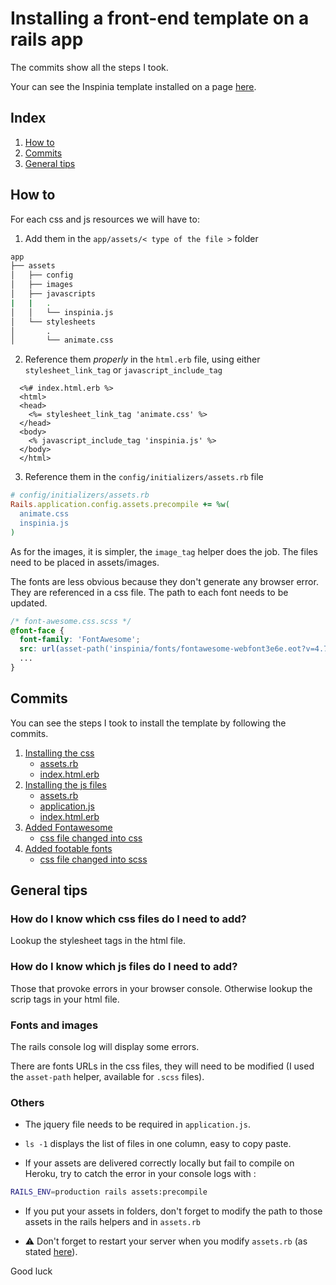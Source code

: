 # Installing a front-end template on a rails app


The commits show all the steps I took.

Your can see the Inspinia template installed on a page [here](https://radiant-sea-74712.herokuapp.com/).

## Index
  1. [How to](#how-to)
  2. [Commits](#commits)
  3. [General tips](#general-tips)

## How to

For each css and js resources we will have to:
  1. Add them in the `app/assets/< type of the file >` folder

  ``` sh
app
├── assets
│   ├── config
│   ├── images
│   ├── javascripts
|   |   .
│   │   └── inspinia.js
│   └── stylesheets
│       .
│       └── animate.css
  ```
  2. Reference them *properly* in the `html.erb` file, using either `stylesheet_link_tag` or `javascript_include_tag`

  ``` erb
    <%# index.html.erb %>
    <html>
    <head>
      <%= stylesheet_link_tag 'animate.css' %>
    </head>
    <body>
      <% javascript_include_tag 'inspinia.js' %>
    </body>
    </html>
  ```
  3. Reference them in the `config/initializers/assets.rb` file

  ``` ruby
  # config/initializers/assets.rb
  Rails.application.config.assets.precompile += %w(
    animate.css
    inspinia.js 
  )
  ```

As for the images, it is simpler, the `image_tag` helper does the job. The files need to be placed in assets/images.

The fonts are less obvious because they don't generate any browser error. They are referenced in a css file. The path to each font needs to be updated.

```scss
/* font-awesome.css.scss */
@font-face {
  font-family: 'FontAwesome';
  src: url(asset-path('inspinia/fonts/fontawesome-webfont3e6e.eot?v=4.7.0'));
  ...
}
```

## Commits
You can see the steps I took to install the template by following the commits.

1. [Installing the css](https://github.com/ticho/template-orders/commit/3f0fd7fcb01a6f36d564cd9bc10a8d83aef5d1fa)
    - [assets.rb](https://github.com/ticho/template-orders/commit/3f0fd7fcb01a6f36d564cd9bc10a8d83aef5d1fa#diff-05c836ce3d55f791a34c33cac08ccd1a)
    - [index.html.erb](https://github.com/ticho/template-orders/commit/3f0fd7fcb01a6f36d564cd9bc10a8d83aef5d1fa#diff-d9db7f7cb7dcd9bbe759b990b685bdda)
2. [Installing the js files](https://github.com/ticho/template-orders/commit/3f0fd7fcb01a6f36d564cd9bc10a8d83aef5d1fa)
    - [assets.rb](https://github.com/ticho/template-orders/commit/158ca9891118d93bde1007fd5d266d23c30e27fd#diff-05c836ce3d55f791a34c33cac08ccd1a)
    - [application.js](https://github.com/ticho/template-orders/commit/158ca9891118d93bde1007fd5d266d23c30e27fd#diff-a9c3bd311eab80c9ebe6a69830f9ad02)
    - [index.html.erb](https://github.com/ticho/template-orders/commit/158ca9891118d93bde1007fd5d266d23c30e27fd#diff-d9db7f7cb7dcd9bbe759b990b685bdda)
3. [Added Fontawesome](https://github.com/ticho/template-orders/commit/3f0fd7fcb01a6f36d564cd9bc10a8d83aef5d1fa)
    - [css file changed into css](https://github.com/ticho/template-orders/commit/23fcb6828b0600b311b747bb03bd7e5d3acf459a#diff-65a38f57a96bc9eb32febac3240856fb)
4. [Added footable fonts](https://github.com/ticho/template-orders/commit/8c10d053e37ffbf2f8ad5dcfbf95ee05bd4ddbf5)
    - [css file changed into scss](https://github.com/ticho/template-orders/commit/8c10d053e37ffbf2f8ad5dcfbf95ee05bd4ddbf5#diff-80a793135a769783ec08249407f8c75e)

## General tips

### How do I know which css files do I need to add?
Lookup the stylesheet tags in the html file.

### How do I know which js files do I need to add?
Those that provoke errors in your browser console. Otherwise lookup the scrip tags in your html file.

### Fonts and images
The rails console log will display some errors.

There are fonts URLs in the css files, they will need to be modified (I used the `asset-path` helper, available for `.scss` files).

### Others

- The jquery file needs to be required in `application.js`.

- `ls -1` displays the list of files in one column, easy to copy paste.

- If your assets are delivered correctly locally but fail to compile on Heroku, try to catch the error in your console logs with :
```sh
RAILS_ENV=production rails assets:precompile
```
  

- If you put your assets in folders, don't forget to modify the path to those assets in the rails helpers and in `assets.rb`

- :warning: Don't forget to restart your server when you modify `assets.rb` (as stated [here](https://github.com/ticho/template-orders/commit/694449ff553162d030dc6adb7fe5b4734e1ecf21#diff-05c836ce3d55f791a34c33cac08ccd1aR1)).

Good luck